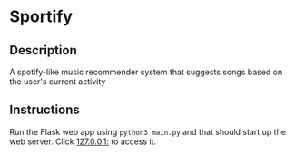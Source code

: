 # Sportify

## Description

A spotify-like music recommender system that suggests songs based on the user's current activity

## Instructions

Run the Flask web app using `python3 main.py` and that should start up the web server. Click [127.0.0.1:](http://127.0.0.1:5000) to access it.
